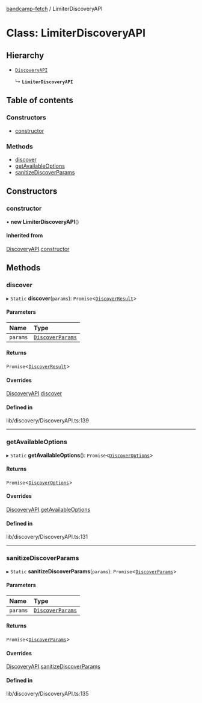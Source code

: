 [bandcamp-fetch](../README.md) / LimiterDiscoveryAPI

# Class: LimiterDiscoveryAPI

## Hierarchy

- [`DiscoveryAPI`](DiscoveryAPI.md)

  ↳ **`LimiterDiscoveryAPI`**

## Table of contents

### Constructors

- [constructor](LimiterDiscoveryAPI.md#constructor)

### Methods

- [discover](LimiterDiscoveryAPI.md#discover)
- [getAvailableOptions](LimiterDiscoveryAPI.md#getavailableoptions)
- [sanitizeDiscoverParams](LimiterDiscoveryAPI.md#sanitizediscoverparams)

## Constructors

### constructor

• **new LimiterDiscoveryAPI**()

#### Inherited from

[DiscoveryAPI](DiscoveryAPI.md).[constructor](DiscoveryAPI.md#constructor)

## Methods

### discover

▸ `Static` **discover**(`params`): `Promise`<[`DiscoverResult`](../interfaces/DiscoverResult.md)\>

#### Parameters

| Name | Type |
| :------ | :------ |
| `params` | [`DiscoverParams`](../interfaces/DiscoverParams.md) |

#### Returns

`Promise`<[`DiscoverResult`](../interfaces/DiscoverResult.md)\>

#### Overrides

[DiscoveryAPI](DiscoveryAPI.md).[discover](DiscoveryAPI.md#discover)

#### Defined in

lib/discovery/DiscoveryAPI.ts:139

___

### getAvailableOptions

▸ `Static` **getAvailableOptions**(): `Promise`<[`DiscoverOptions`](../interfaces/DiscoverOptions.md)\>

#### Returns

`Promise`<[`DiscoverOptions`](../interfaces/DiscoverOptions.md)\>

#### Overrides

[DiscoveryAPI](DiscoveryAPI.md).[getAvailableOptions](DiscoveryAPI.md#getavailableoptions)

#### Defined in

lib/discovery/DiscoveryAPI.ts:131

___

### sanitizeDiscoverParams

▸ `Static` **sanitizeDiscoverParams**(`params`): `Promise`<[`DiscoverParams`](../interfaces/DiscoverParams.md)\>

#### Parameters

| Name | Type |
| :------ | :------ |
| `params` | [`DiscoverParams`](../interfaces/DiscoverParams.md) |

#### Returns

`Promise`<[`DiscoverParams`](../interfaces/DiscoverParams.md)\>

#### Overrides

[DiscoveryAPI](DiscoveryAPI.md).[sanitizeDiscoverParams](DiscoveryAPI.md#sanitizediscoverparams)

#### Defined in

lib/discovery/DiscoveryAPI.ts:135
